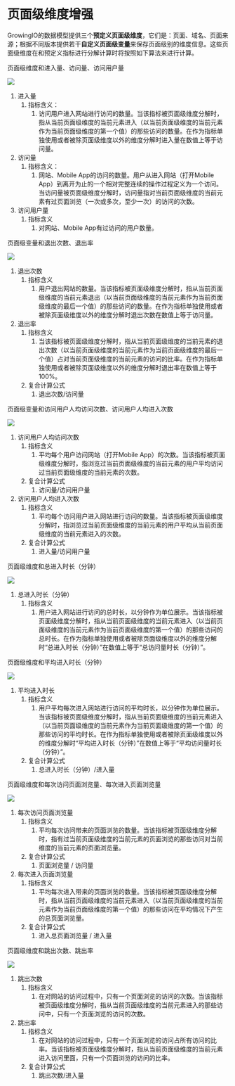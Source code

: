 # 页面级维度增强

GrowingIO的数据模型提供三个**预定义页面级维度**，它们是：页面、域名、页面来源；根据不同版本提供若干**自定义页面级变量**来保存页面级别的维度信息。这些页面级维度在和预定义指标进行分解计算时将按照如下算法来进行计算。

页面级维度和进入量、访问量、访问用户量

![](../../../.gitbook/assets/quiz1_new.png)

1. 进入量
   1. 指标含义：
      1. 访问用户进入网站进行访问的数量。当该指标被页面级维度分解时，指从当前页面级维度的当前元素进入（以当前页面级维度的当前元素作为当前页面级维度的第一个值）的那些访问的数量。在作为指标单独使用或者被除页面级维度以外的维度分解时进入量在数值上等于访问量。
2. 访问量
   1. 指标含义：
      1. 网站、Mobile App的访问的数量。用户从进入网站（打开Mobile App）到离开为止的一个相对完整连续的操作过程定义为一个访问。当访问量被页面级维度分解时，访问量指对当前页面级维度的当前元素有过页面浏览（一次或多次，至少一次）的访问的次数。
3. 访问用户量
   1. 指标含义
      1. 对网站、Mobile App有过访问的用户数量。

页面级变量和退出次数、退出率

![](../../../.gitbook/assets/quiz2_new.png)

1. 退出次数
   1. 指标含义
      1. 用户退出网站的数量。当该指标被页面级维度分解时，指从当前页面级维度的当前元素退出（以当前页面级维度的当前元素作为当前页面级维度的最后一个值）的那些访问的数量。在作为指标单独使用或者被除页面级维度以外的维度分解时退出次数在数值上等于访问量。
2. 退出率
   1. 指标含义
      1. 当该指标被页面级维度分解时，指从当前页面级维度的当前元素的退出次数（以当前页面级维度的当前元素作为当前页面级维度的最后一个值）占对当前页面级维度的当前元素的访问的比率。在作为指标单独使用或者被除页面级维度以外的维度分解时退出率在数值上等于100%。
   2. 复合计算公式
      1. 退出次数/访问量

页面级变量和访问用户人均访问次数、访问用户人均进入次数

![](../../../.gitbook/assets/quiz3_new.png)

1. 访问用户人均访问次数
   1. 指标含义
      1. 平均每个用户访问网站（打开Mobile App）的次数。当该指标被页面级维度分解时，指浏览过当前页面级维度的当前元素的用户平均访问过当前页面级维度的当前元素的次数。
   2. 复合计算公式
      1. 访问量/访问用户量
2. 访问用户人均进入次数
   1. 指标含义
      1. 平均每个访问用户进入网站进行访问的数量。当该指标被页面级维度分解时，指浏览过当前页面级维度的当前元素的用户平均从当前页面级维度的当前元素进入的次数。
   2. 复合计算公式
      1. 进入量/访问用户量

页面级维度和总进入时长（分钟）

![](../../../.gitbook/assets/quiz4_new.png)

1. 总进入时长（分钟）
   1. 指标含义
      1. 用户进入网站进行访问的总时长，以分钟作为单位展示。当该指标被页面级维度分解时，指从当前页面级维度的当前元素进入（以当前页面级维度的当前元素作为当前页面级维度的第一个值）的那些访问的总时长。在作为指标单独使用或者被除页面级维度以外的维度分解时“总进入时长（分钟）”在数值上等于“总访问量时长（分钟）”。

页面级维度和平均进入时长（分钟）

![](../../../.gitbook/assets/quiz5_new.png)

1. 平均进入时长
   1. 指标含义
      1. 用户平均每次进入网站进行访问的平均时长，以分钟作为单位展示。当该指标被页面级维度分解时，指从当前页面级维度的当前元素进入（以当前页面级维度的当前元素作为当前页面级维度的第一个值）的那些访问的平均时长。在作为指标单独使用或者被除页面级维度以外的维度分解时“平均进入时长（分钟）”在数值上等于“平均访问量时长（分钟）”。
   2. 复合计算公式
      1. 总进入时长（分钟）/进入量

页面级维度和每次访问页面浏览量、每次进入页面浏览量

![](../../../.gitbook/assets/quiz6_new.png)

1. 每次访问页面浏览量
   1. 指标含义
      1. 平均每次访问带来的页面浏览的数量。当该指标被页面级维度分解时，指有过当前页面级维度的当前元素的页面浏览的那些访问对当前维度的当前元素的页面浏览量。
   2. 复合计算公式
      1. 页面浏览量 / 访问量
2. 每次进入页面浏览量
   1. 指标含义
      1. 平均每次进入带来的页面浏览的数量。当该指标被页面级维度分解时，指从当前页面级维度的当前元素进入（以当前页面级维度的当前元素作为当前页面级维度的第一个值）的那些访问在平均情况下产生的总页面浏览量。
   2. 复合计算公式
      1. 进入总页面浏览量 / 进入量

页面级维度和跳出次数、跳出率

![](../../../.gitbook/assets/quiz7_new.png)

1. 跳出次数
   1. 指标含义
      1. 在对网站的访问过程中，只有一个页面浏览的访问的次数。当该指标被页面级维度分解时，指从当前页面级维度的当前元素进入的那些访问中，只有一个页面浏览的访问的次数。
2. 跳出率
   1. 指标含义
      1. 在对网站的访问过程中，只有一个页面浏览的访问占所有访问的比率。当该指标被页面级维度分解时，指从当前页面级维度的当前元素进入访问里面，只有一个页面浏览的访问的比率。
   2. 复合计算公式
      1. 跳出次数/进入量

